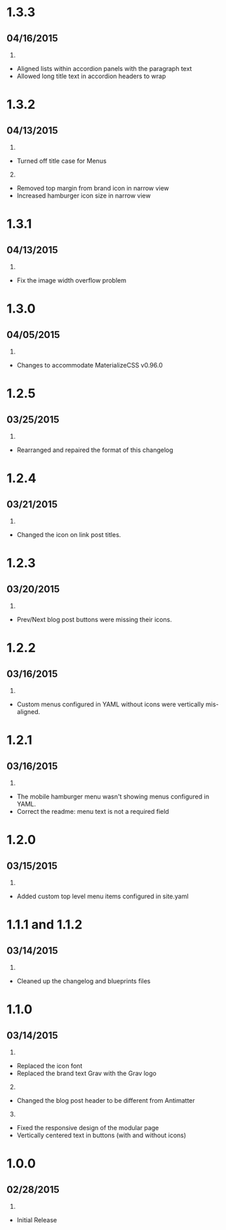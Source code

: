# 1.3.3
## 04/16/2015
1. [](#improved)
  * Aligned lists within accordion panels with the paragraph text
  * Allowed long title text in accordion headers to wrap

# 1.3.2
## 04/13/2015
1. [](#improved)
  * Turned off title case for Menus
2. [](#bugfix)
  * Removed top margin from brand icon in narrow view
  * Increased hamburger icon size in narrow view


# 1.3.1
## 04/13/2015
1. [](#bugfix)
  * Fix the image width overflow problem


# 1.3.0
## 04/05/2015
1. [](#improved)
  * Changes to accommodate MaterializeCSS v0.96.0


# 1.2.5
## 03/25/2015
1. [](#bugfix)
  * Rearranged and repaired the format of this changelog


# 1.2.4
## 03/21/2015
1. [](#improved)
  * Changed the icon on link post titles.


# 1.2.3
## 03/20/2015
1. [](#bugfix)
  * Prev/Next blog post buttons were missing their icons.


# 1.2.2
## 03/16/2015
1. [](#bugfix)
  * Custom menus configured in YAML without icons were vertically mis-aligned.


# 1.2.1
## 03/16/2015
1. [](#bugfix)
  * The mobile hamburger menu wasn't showing menus configured in YAML.
  * Correct the readme: menu text is not a required field


# 1.2.0
## 03/15/2015
1. [](#new)
  * Added custom top level menu items configured in site.yaml


# 1.1.1 and 1.1.2
## 03/14/2015
1. [](#bugfix)
  * Cleaned up the changelog and blueprints files


# 1.1.0
## 03/14/2015
1. [](#new)
  * Replaced the icon font
  * Replaced the brand text Grav with the Grav logo
2. [](#improved)
  * Changed the blog post header to be different from Antimatter
3. [](#bugfix)
  * Fixed the responsive design of the modular page
  * Vertically centered text in buttons (with and without icons)


# 1.0.0
## 02/28/2015
1. [](#new)
  * Initial Release
